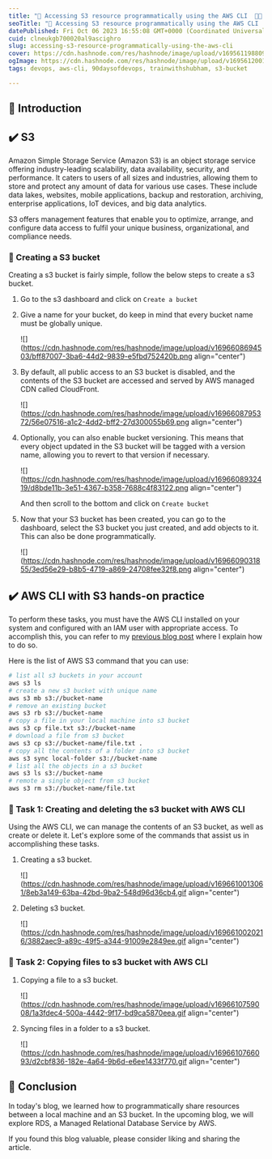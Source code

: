 ```yaml
---
title: "🔐 Accessing S3 resource programmatically using the AWS CLI  👨‍💻 📁"
seoTitle: "🔐 Accessing S3 resource programmatically using the AWS CLI  👨‍💻 📁"
datePublished: Fri Oct 06 2023 16:55:08 GMT+0000 (Coordinated Universal Time)
cuid: clneukgb700020al9ascighro
slug: accessing-s3-resource-programmatically-using-the-aws-cli
cover: https://cdn.hashnode.com/res/hashnode/image/upload/v1695611988097/fbe735b5-3202-4319-8689-bddb6e9adf06.png
ogImage: https://cdn.hashnode.com/res/hashnode/image/upload/v1695612001773/c62868d1-368d-4094-bbab-099a37dbbade.png
tags: devops, aws-cli, 90daysofdevops, trainwithshubham, s3-bucket

---
```


## 📍 Introduction

## ✔️ S3

Amazon Simple Storage Service (Amazon S3) is an object storage service offering industry-leading scalability, data availability, security, and performance. It caters to users of all sizes and industries, allowing them to store and protect any amount of data for various use cases. These include data lakes, websites, mobile applications, backup and restoration, archiving, enterprise applications, IoT devices, and big data analytics.

S3 offers management features that enable you to optimize, arrange, and configure data access to fulfil your unique business, organizational, and compliance needs.

### 🔸 Creating a S3 bucket

Creating a s3 bucket is fairly simple, follow the below steps to create a s3 bucket.

1. Go to the s3 dashboard and click on `Create a bucket`
    
2. Give a name for your bucket, do keep in mind that every bucket name must be globally unique.
    
    ![](https://cdn.hashnode.com/res/hashnode/image/upload/v1696608694503/bff87007-3ba6-44d2-9839-e5fbd752420b.png align="center")
    
3. By default, all public access to an S3 bucket is disabled, and the contents of the S3 bucket are accessed and served by AWS managed CDN called CloudFront.
    
    ![](https://cdn.hashnode.com/res/hashnode/image/upload/v1696608795372/56e07516-a1c2-4dd2-bff2-27d300055b69.png align="center")
    
4. Optionally, you can also enable bucket versioning. This means that every object updated in the S3 bucket will be tagged with a version name, allowing you to revert to that version if necessary.
    
    ![](https://cdn.hashnode.com/res/hashnode/image/upload/v1696608932419/d8bde11b-3e51-4367-b358-7688c4f83122.png align="center")
    
    And then scroll to the bottom and click on `Create bucket`
    
5. Now that your S3 bucket has been created, you can go to the dashboard, select the S3 bucket you just created, and add objects to it. This can also be done programmatically.
    
    ![](https://cdn.hashnode.com/res/hashnode/image/upload/v1696609031855/3ed56e29-b8b5-4719-a869-24708fee32f8.png align="center")
    

## ✔️ AWS CLI with S3 hands-on practice

To perform these tasks, you must have the AWS CLI installed on your system and configured with an IAM user with appropriate access. To accomplish this, you can refer to my [previous blog post](https://yashraj-jaiswal.hashnode.dev/aws-cli-and-iam-programmatic-access-a-comprehensive-guide#heading-aws-cli-hands-on-practice) where I explain how to do so.

Here is the list of AWS S3 command that you can use:

```bash
# list all s3 buckets in your account
aws s3 ls
# create a new s3 bucket with unique name
aws s3 mb s3://bucket-name 
# remove an existing bucket
aws s3 rb s3://bucket-name 
# copy a file in your local machine into s3 bucket
aws s3 cp file.txt s3://bucket-name
# download a file from s3 bucket
aws s3 cp s3://bucket-name/file.txt .
# copy all the contents of a folder into s3 bucket
aws s3 sync local-folder s3://bucket-name 
# list all the objects in a s3 bucket 
aws s3 ls s3://bucket-name 
# remote a single object from s3 bucket
aws s3 rm s3://bucket-name/file.txt 
```

### 🔸 Task 1: Creating and deleting the s3 bucket with AWS CLI

Using the AWS CLI, we can manage the contents of an S3 bucket, as well as create or delete it. Let's explore some of the commands that assist us in accomplishing these tasks.

1. Creating a s3 bucket.
    
    ![](https://cdn.hashnode.com/res/hashnode/image/upload/v1696610013061/8eb3a149-63ba-42bd-9ba2-548d96d36cb4.gif align="center")
    
2. Deleting s3 bucket.
    
    ![](https://cdn.hashnode.com/res/hashnode/image/upload/v1696610020216/3882aec9-a89c-49f5-a344-91009e2849ee.gif align="center")
    

### 🔸 Task 2: Copying files to s3 bucket with AWS CLI

1. Copying a file to a s3 bucket.
    
    ![](https://cdn.hashnode.com/res/hashnode/image/upload/v1696610759008/1a3fdec4-500a-4442-9f17-bd9ca5870eea.gif align="center")
    
2. Syncing files in a folder to a s3 bucket.
    
    ![](https://cdn.hashnode.com/res/hashnode/image/upload/v1696610766093/d2cbf836-182e-4a64-9b6d-e6ee1433f770.gif align="center")
    

## 📍 Conclusion

In today's blog, we learned how to programmatically share resources between a local machine and an S3 bucket. In the upcoming blog, we will explore RDS, a Managed Relational Database Service by AWS.

If you found this blog valuable, please consider liking and sharing the article.
